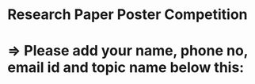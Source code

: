 # Research Paper Poster Competition
# => Please add your name, phone no, email id and topic name below this:
